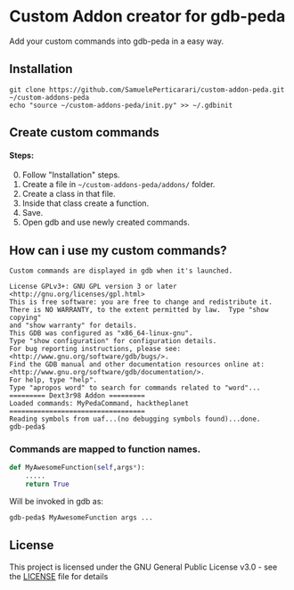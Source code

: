 # Custom Addon creator for gdb-peda 

Add your custom commands into gdb-peda in a easy way.

## Installation
```
git clone https://github.com/SamuelePerticarari/custom-addon-peda.git ~/custom-addons-peda
echo "source ~/custom-addons-peda/init.py" >> ~/.gdbinit
```

## Create custom commands

#### Steps:

0.  Follow "Installation" steps.
1.  Create a file in ```~/custom-addons-peda/addons/``` folder.
2.  Create a class in that file.
3.  Inside that class create a function.
4.  Save.
5.  Open gdb and use newly created commands.

## How can i use my custom commands?

`Custom commands are displayed in gdb when it's launched.`
```Copyright (C) 2018 Free Software Foundation, Inc.
License GPLv3+: GNU GPL version 3 or later <http://gnu.org/licenses/gpl.html>
This is free software: you are free to change and redistribute it.
There is NO WARRANTY, to the extent permitted by law.  Type "show copying"
and "show warranty" for details.
This GDB was configured as "x86_64-linux-gnu".
Type "show configuration" for configuration details.
For bug reporting instructions, please see:
<http://www.gnu.org/software/gdb/bugs/>.
Find the GDB manual and other documentation resources online at:
<http://www.gnu.org/software/gdb/documentation/>.
For help, type "help".
Type "apropos word" to search for commands related to "word"...
========= Dext3r98 Addon =========
Loaded commands: MyPedaCommand, hacktheplanet
==================================
Reading symbols from uaf...(no debugging symbols found)...done.
gdb-peda$ 
```

### Commands are mapped to function names.

```python
def MyAwesomeFunction(self,args*):
	.....
	return True
```
Will be invoked in gdb as:

```bash
gdb-peda$ MyAwesomeFunction args ...
```

## License

This project is licensed under the GNU General Public License v3.0 - see the [LICENSE](LICENSE) file for details
